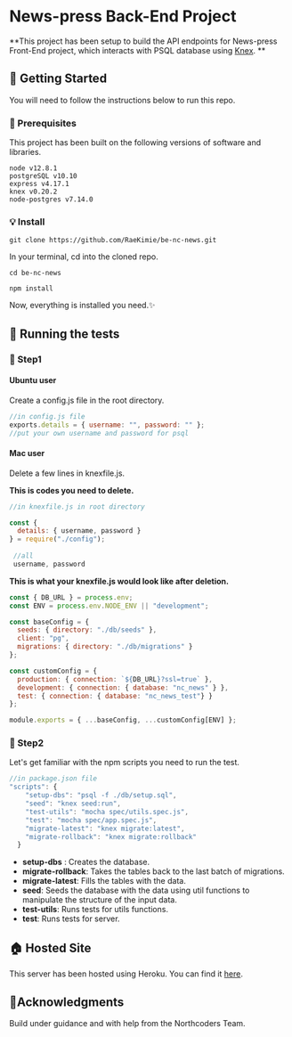 # News-press Back-End Project

**This project has been setup to build the API endpoints for News-press Front-End project, which interacts with PSQL database using [Knex](http://knexjs.org/). **



## :star2: Getting Started

You will need to follow the instructions below to run this repo.



### :scroll: Prerequisites

This project has been built on the following versions of software and libraries.



```
node v12.8.1
postgreSQL v10.10
express v4.17.1
knex v0.20.2
node-postgres v7.14.0
```



### :bulb: Install

`git clone https://github.com/RaeKimie/be-nc-news.git`

In your terminal, cd into the cloned repo.

`cd be-nc-news`

`npm install` 

Now, everything is installed you need.:sparkles: 



## :rocket: Running the tests 

### :stars: Step1

#### Ubuntu user

Create a config.js file in the root directory.

```javascript
//in config.js file
exports.details = { username: "", password: "" };
//put your own username and password for psql
```



#### Mac user

Delete a few lines in knexfile.js.

**This is codes you need to delete.**

```javascript
//in knexfile.js in root directory

const {
  details: { username, password }
} = require("./config");
 
 //all
 username, password

```



**This is what your knexfile.js would look like after deletion.**

```javascript
const { DB_URL } = process.env;
const ENV = process.env.NODE_ENV || "development";

const baseConfig = {
  seeds: { directory: "./db/seeds" },
  client: "pg",
  migrations: { directory: "./db/migrations" }
};

const customConfig = {
  production: { connection: `${DB_URL}?ssl=true` },
  development: { connection: { database: "nc_news" } },
  test: { connection: { database: "nc_news_test"} }
};

module.exports = { ...baseConfig, ...customConfig[ENV] };
```



### :stars: Step2

Let's get familiar with the npm scripts you need to run the test.

```javascript
//in package.json file 
"scripts": {
    "setup-dbs": "psql -f ./db/setup.sql",
    "seed": "knex seed:run",
    "test-utils": "mocha spec/utils.spec.js",
    "test": "mocha spec/app.spec.js",
    "migrate-latest": "knex migrate:latest",
    "migrate-rollback": "knex migrate:rollback"
  }
```

- **setup-dbs** : Creates the database.
- **migrate-rollback**: Takes the tables back to the last batch of migrations.
- **migrate-latest**: Fills the tables with the data.
- **seed**: Seeds the database with the data using util functions to manipulate the structure of the input data.
- **test-utils**: Runs tests for utils functions.
- **test**: Runs tests for server.



## :house: Hosted Site

This server has been hosted using Heroku. You can find it [here](https://news-press.herokuapp.com/api).



## :clap:Acknowledgments

Build under guidance and with help from the Northcoders Team.